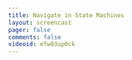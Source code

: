 ```yaml
---
title: Navigate in State Machines
layout: screencast 
pager: false
comments: false
videoid: efw03up0ck
---
```


